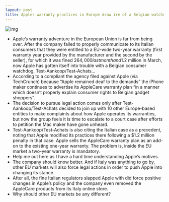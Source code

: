 ```yaml
---
layout: post
title: Apples warranty practices in Europe draw ire of a Belgian watchdog
---
```

![img](http://media.idownloadblog.com/wp-content/uploads/2011/10/applecare.jpg)
* Apple’s warranty adventure in the European Union is far from being over. After the company failed to properly communicate to its Italian consumers that they were entitled to a EU-wide two-year warranty (first warranty year provided by the manufacturer and the second by the seller), for which it was fined $264,000 last month and $1.2 million in March, now Apple has gotten itself into trouble with a Belgian consumer watchdog, Test-Aankoop/Test-Achats…
* According to a compliant the agency filed against Apple (via TechCrunch) because “Apple remained deaf to the demands” the iPhone maker continues to advertise its AppleCare warranty plan “in a manner which doesn’t properly explain consumer rights to Belgian gadget shoppers”.
* The decision to pursue legal action comes only after Test-Aankoop/Test-Achats decided to join up with 10 other Europe-based entities to make complaints about how Apple operates its warranties, but now the group feels it is time to escalate to a court case after efforts to petition the Mac maker have gone unheard.
* Test-Aankoop/Test-Achats is also citing the Italian case as a precedent, noting that Apple modified its practices there following a $1.2 million penalty in that case. Apple sells the AppleCare warranty plan as an add-on to the existing one-year warranty. The problem is, inside the EU market a two-year warranty is mandatory.
* Help me out here as I have a hard time understanding Apple’s motives.
* The company should know better. And if Italy was anything to go by, other EU markets will also force legal actions in order to push Apple into changing its stance.
* After all, the fine Italian regulators slapped Apple with did force positive changes in Apple’s policy and the company even removed the AppleCare products from its Italy online store.
* Why should other EU markets be any different?

